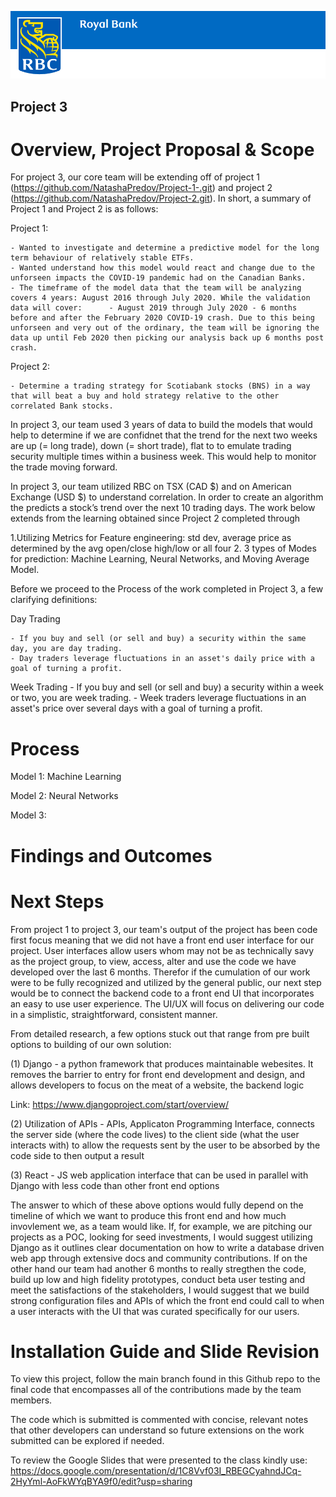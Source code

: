 ![RBC Banner Image](Images/00_RBC_Banner.png)

## Project 3

# Overview, Project Proposal & Scope

For project 3, our core team will be extending off of project 1 (https://github.com/NatashaPredov/Project-1-.git) and project 2 (https://github.com/NatashaPredov/Project-2.git). In short, a summary of Project 1 and Project 2 is as follows:

  Project 1: 
  
    - Wanted to investigate and determine a predictive model for the long term behaviour of relatively stable ETFs.
    - Wanted understand how this model would react and change due to the unforseen impacts the COVID-19 pandemic had on the Canadian Banks.
    - The timeframe of the model data that the team will be analyzing covers 4 years: August 2016 through July 2020. While the validation data will cover:      - August 2019 through July 2020 - 6 months before and after the February 2020 COVID-19 crash. Due to this being unforseen and very out of the ordinary, the team will be ignoring the data up until Feb 2020 then picking our analysis back up 6 months post crash.
  
  Project 2: 
  
    - Determine a trading strategy for Scotiabank stocks (BNS) in a way that will beat a buy and hold strategy relative to the other correlated Bank stocks.

  
In project 3, our team used 3 years of data to build the models that would help to determine if we are confidnet that the trend for the next two weeks are up (= long trade), down (= short trade), flat to to emulate trading security multiple times within a business week. This would help to monitor the trade moving forward. 

In project 3, our team utilized RBC on TSX (CAD $) and on American Exchange (USD $) to understand correlation. In order to create an algorithm the predicts a stock’s trend over the next 10 trading days. The work below extends from the learning obtained since Project 2 completed through 

1.Utilizing Metrics for Feature engineering: std dev, average price as determined by the avg open/close high/low or all four
2. 3 types of Modes for prediction: Machine Learning, Neural Networks, and Moving Average Model.

Before we proceed to the Process of the work completed in Project 3, a few clarifying definitions: 

  Day Trading
  
    - If you buy and sell (or sell and buy) a security within the same day, you are day trading.
    - Day traders leverage fluctuations in an asset's daily price with a goal of turning a profit.
    
 Week Trading
    - If you buy and sell (or sell and buy) a security within a week or two, you are week trading. 
    - Week traders leverage fluctuations in an asset's price over several days with a goal of turning a profit.



# Process
 
Model 1: Machine Learning

Model 2: Neural Networks

Model 3: 

# Findings and Outcomes

# Next Steps

From project 1 to project 3, our team's output of the project has been code first focus meaning that we did not have a front end user interface for our project. User interfaces allow users whom may not be as technically savy as the project group, to view, access, alter and use the code we have developed over the last 6 months. Therefor if the cumulation of our work were to be fully recognized and utilized by the general public, our next step would be to connect the backend code to a front end UI that incorporates an easy to use user experience. The UI/UX will focus on delivering our code in a simplistic, straightforward, consistent manner. 

From detailed research, a few options stuck out that range from pre built options to building of our own solution:

(1) Django - a python framework that produces maintainable webesites. It removes the barrier to entry for front end development and design, and allows developers to focus on the meat of a website, the backend logic

  Link: https://www.djangoproject.com/start/overview/
  
(2) Utilization of APIs - APIs, Applicaton Programming Interface, connects the server side (where the code lives) to the client side (what the user interacts with) to allow the requests sent by the user to be absorbed by the code side to then output a result

(3) React - JS web application interface that can be used in parallel with Django with less code than other front end options  

The answer to which of these above options would fully depend on the timeline of which we want to produce this front end and how much invovlement we, as a team would like. If, for example, we are pitching our projects as a POC, looking for seed investments, I would suggest utilizing Django as it outlines  clear documentation on how to write a database driven web app through extensive docs and community contributions. If on the other hand our team had another 6 months to really stregthen the code, build up low and high fidelity prototypes, conduct beta user testing and meet the satisfactions of the stakeholders, I would suggest that we build strong configuration files and APIs of which the front end could call to when a user interacts with the UI that was curated specifically for our users. 

# Installation Guide and Slide Revision

To view this project, follow the main branch found in this Github repo to the final code that encompasses all of the contributions made by the team members.

The code which is submitted is commented with concise, relevant notes that other developers can understand so future extensions on the work submitted can be explored if needed.

To review the Google Slides that were presented to the class kindly use: https://docs.google.com/presentation/d/1C8Vvf03I_RBEGCyahndJCq-2HyYml-AoFkWYqBYA9f0/edit?usp=sharing
